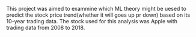 This project was aimed to exammine which ML theory might be uesed to predict the stock price trend(whether it will goes up pr down) based on its 10-year trading data.
The stock used for this analysis was Apple with trading data from 2008 to 2018.
